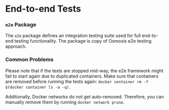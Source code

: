 # End-to-end Tests

### `e2e` Package

The `e2e` package defines an integration testing suite used for full
end-to-end testing functionality. The package is copy of Osmosis e2e testing
approach.

### Common Problems

Please note that if the tests are stopped mid-way, the e2e framework might fail to start again due to duplicated containers. Make sure that
containers are removed before running the tests again: `docker container rm -f $(docker container ls -a -q)`.

Additionally, Docker networks do not get auto-removed. Therefore, you can manually remove them by running `docker network prune`.

